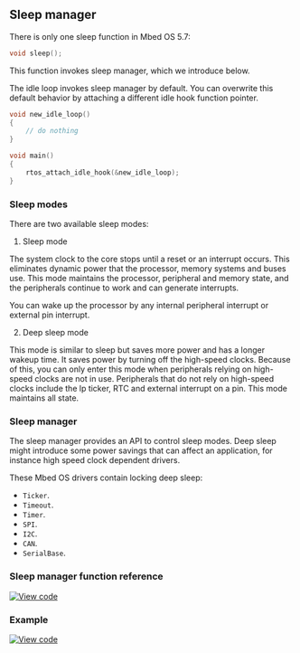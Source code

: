 ## Sleep manager

There is only one sleep function in Mbed OS 5.7:

```c++
void sleep();
```

This function invokes sleep manager, which we introduce below.

The idle loop invokes sleep manager by default. You can overwrite this default behavior by attaching a different idle hook function pointer.

```c++
void new_idle_loop()
{
    // do nothing
}

void main()
{
    rtos_attach_idle_hook(&new_idle_loop);
}
```

### Sleep modes

There are two available sleep modes:

1. Sleep mode

The system clock to the core stops until a reset or an interrupt occurs. This eliminates dynamic power that the processor, memory systems and buses use. This mode maintains the processor, peripheral and memory state, and the peripherals continue to work and can generate interrupts.

You can wake up the processor by any internal peripheral interrupt or external pin interrupt.

2. Deep sleep mode

This mode is similar to sleep but saves more power and has a longer wakeup time. It saves power by turning off the high-speed clocks. Because of this, you can only enter this mode when peripherals relying on high-speed clocks are not in use. Peripherals that do not rely on high-speed clocks include the lp ticker, RTC and external interrupt on a pin. This mode maintains all state.

### Sleep manager

The sleep manager provides an API to control sleep modes. Deep sleep might introduce some power savings that can affect an application, for instance high speed clock dependent drivers.

These Mbed OS drivers contain locking deep sleep:

- `Ticker`.
- `Timeout`.
- `Timer`.
- `SPI`.
- `I2C`.
- `CAN`.
- `SerialBase`.

### Sleep manager function reference

[![View code](https://www.mbed.com/embed/?type=library)](https://os.mbed.com/docs/v5.7/mbed-os-api-doxy/mbed__sleep_8h_source.html)

### Example

[![View code](https://www.mbed.com/embed/?url=https://os.mbed.com/teams/mbed_example/code/SleepManager_Example_1/)](https://os.mbed.com/teams/mbed_example/code/SleepManager_Example_1/file/e85412b4147e/main.cpp)
